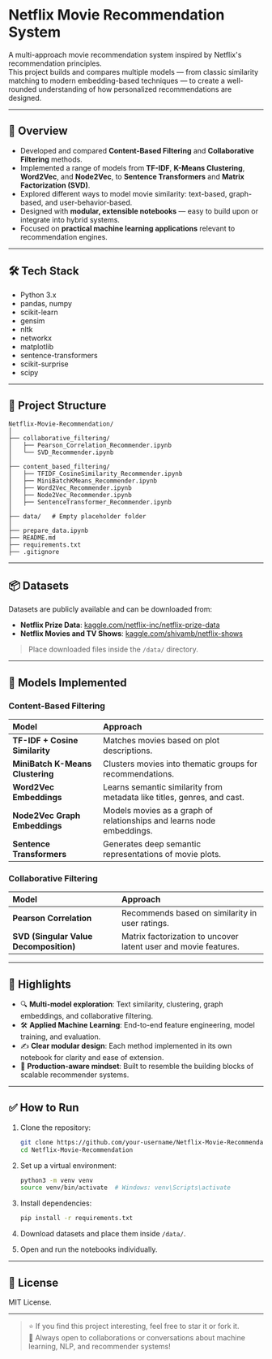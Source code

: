 # Netflix Movie Recommendation System

A multi-approach movie recommendation system inspired by Netflix's recommendation principles.  
This project builds and compares multiple models — from classic similarity matching to modern embedding-based techniques — to create a well-rounded understanding of how personalized recommendations are designed.

---

## 🚀 Overview

- Developed and compared **Content-Based Filtering** and **Collaborative Filtering** methods.
- Implemented a range of models from **TF-IDF**, **K-Means Clustering**, **Word2Vec**, and **Node2Vec**, to **Sentence Transformers** and **Matrix Factorization (SVD)**.
- Explored different ways to model movie similarity: text-based, graph-based, and user-behavior-based.
- Designed with **modular, extensible notebooks** — easy to build upon or integrate into hybrid systems.
- Focused on **practical machine learning applications** relevant to recommendation engines.

---

## 🛠 Tech Stack

- Python 3.x
- pandas, numpy
- scikit-learn
- gensim
- nltk
- networkx
- matplotlib
- sentence-transformers
- scikit-surprise
- scipy

---

## 📂 Project Structure

```plaintext
Netflix-Movie-Recommendation/
│
├── collaborative_filtering/
│   ├── Pearson_Correlation_Recommender.ipynb
│   └── SVD_Recommender.ipynb
│
├── content_based_filtering/
│   ├── TFIDF_CosineSimilarity_Recommender.ipynb
│   ├── MiniBatchKMeans_Recommender.ipynb
│   ├── Word2Vec_Recommender.ipynb
│   ├── Node2Vec_Recommender.ipynb
│   ├── SentenceTransformer_Recommender.ipynb
│
├── data/   # Empty placeholder folder
│
├── prepare_data.ipynb
├── README.md
├── requirements.txt
├── .gitignore
```

---

## 📦 Datasets

Datasets are publicly available and can be downloaded from:

- **Netflix Prize Data**: [kaggle.com/netflix-inc/netflix-prize-data](https://www.kaggle.com/netflix-inc/netflix-prize-data)
- **Netflix Movies and TV Shows**: [kaggle.com/shivamb/netflix-shows](https://www.kaggle.com/shivamb/netflix-shows)

> Place downloaded files inside the `/data/` directory.

---

## 🧐 Models Implemented

### Content-Based Filtering

| Model | Approach |
|:------|:---------|
| **TF-IDF + Cosine Similarity** | Matches movies based on plot descriptions. |
| **MiniBatch K-Means Clustering** | Clusters movies into thematic groups for recommendations. |
| **Word2Vec Embeddings** | Learns semantic similarity from metadata like titles, genres, and cast. |
| **Node2Vec Graph Embeddings** | Models movies as a graph of relationships and learns node embeddings. |
| **Sentence Transformers** | Generates deep semantic representations of movie plots. |

### Collaborative Filtering

| Model | Approach |
|:------|:---------|
| **Pearson Correlation** | Recommends based on similarity in user ratings. |
| **SVD (Singular Value Decomposition)** | Matrix factorization to uncover latent user and movie features. |

---

## 🌟 Highlights

- 🔍 **Multi-model exploration**: Text similarity, clustering, graph embeddings, and collaborative filtering.
- 🛠️ **Applied Machine Learning**: End-to-end feature engineering, model training, and evaluation.
- ✍️ **Clear modular design**: Each method implemented in its own notebook for clarity and ease of extension.
- 🚀 **Production-aware mindset**: Built to resemble the building blocks of scalable recommender systems.

---

## ✅ How to Run

1. Clone the repository:
   ```bash
   git clone https://github.com/your-username/Netflix-Movie-Recommendation.git
   cd Netflix-Movie-Recommendation
   ```

2. Set up a virtual environment:
   ```bash
   python3 -m venv venv
   source venv/bin/activate  # Windows: venv\Scripts\activate
   ```

3. Install dependencies:
   ```bash
   pip install -r requirements.txt
   ```

4. Download datasets and place them inside `/data/`.

5. Open and run the notebooks individually.

---

## 📄 License

MIT License.

---

> ⭐ If you find this project interesting, feel free to star it or fork it.  
> 🚀 Always open to collaborations or conversations about machine learning, NLP, and recommender systems!

